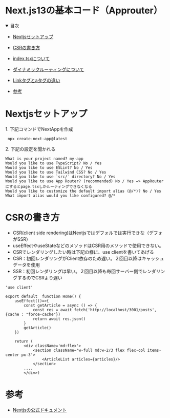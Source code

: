 # Next.js13の基本コード（Approuter）

<details open="open">
<summary>目次</summary>



- [Nextjsセットアップ](#Nextjsセットアップ)
- [CSRの書き方](#CSRの書き方)
- [index.tsxについて](#index.tsxについて)
- [ダイナミックルーティングについて](#ダイナミックルーティングについて)
- [Linkタグとaタグの違い](#Linkタグとaタグの違い)

- [参考](#参考)

</details>

# Nextjsセットアップ

<summary> 1. 下記コマンドでNextAppを作成</summary>


```zh
 npx create-next-app@latest
```

<summary> 2. 下記の設定を聞かれる</summary>

```zh
What is your project named? my-app
Would you like to use TypeScript? No / Yes
Would you like to use ESLint? No / Yes
Would you like to use Tailwind CSS? No / Yes
Would you like to use `src/` directory? No / Yes
Would you like to use App Router? (recommended) No / Yes => AppRouterにするとpage.tsxしかルーティングできなくなる
Would you like to customize the default import alias (@/*)? No / Yes
What import alias would you like configured? @/*
```

# CSRの書き方
- CSR(client side rendering)はNextjsではデフォルでは実行できな（デフォがSSR）
- useEffectやuseStateなどのメソッドはCSR用のメソッドで使用できない。
- CSRでレンダリングしたい時は下記の様に、use clientを書いてあげる
- CSR：初回レンダリングがClient依存のため遅い。２回目以降はキャッシュデータを使用
- SSR：初回レンダリングは早い。２回目以降も毎回サーバー側でレンダリングするのでCSRより遅い

```tsx
'use client'

export default  function Home() {
    useEffect(()=>{
        const getArticle = async () => {
            const res = await fetch('http://localhost/3001/posts',{cache : "force-cache"})
            return await res.json()
        }
        getArticle()
    })
   
    return (
        <div className='md:flex'>
            <section className='w-full md:w-2/3 flex flex-col items-center px-3'>
                <ArticleList articles={articles}/>
            </section>
        ....
        </div>)
```

# 参考
- [Nextjsの公式ドキュメント](https://nextjs.org/docs)
